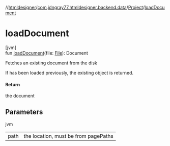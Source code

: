 //[htmldesigner](../../../index.md)/[com.jdngray77.htmldesigner.backend.data](../index.md)/[Project](index.md)/[loadDocument](load-document.md)

# loadDocument

[jvm]\
fun [loadDocument](load-document.md)(file: [File](https://docs.oracle.com/javase/8/docs/api/java/io/File.html)): Document

Fetches an existing document from the disk

If has been loaded previously, the existing object is returned.

#### Return

the document

## Parameters

jvm

| | |
|---|---|
| path | the location, must be from pagePaths |
